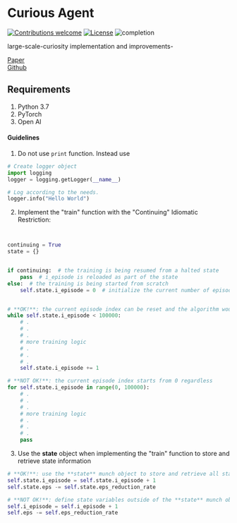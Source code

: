 # Curious Agent
[![Contributions welcome](https://img.shields.io/badge/contributions-welcome-brightgreen.svg?style=plastic)](CONTRIBUTING.md)
[![License](https://img.shields.io/github/license/mashape/apistatus.svg)](https://opensource.org/licenses/mit)
![completion](https://img.shields.io/badge/completion%20state-10%25-blue.svg?style=plastic)

large-scale-curiosity implementation and improvements-

[Paper](https://arxiv.org/abs/1808.04355)<br/>
[Github](https://github.com/openai/large-scale-curiosity)

## Requirements
1. Python 3.7
2. PyTorch
3. Open AI

#### Guidelines

1. Do not use ```print``` function. Instead use
```python
# Create logger object
import logging
logger = logging.getLogger(__name__)

# Log according to the needs.
logger.info("Hello World")
```

2. Implement the "train" function with the "Continuing" Idiomatic Restriction:
```python


continuing = True
state = {}


if continuing:  # the training is being resumed from a halted state
    pass  # i_episode is reloaded as part of the state
else:  # the training is being started from scratch
    self.state.i_episode = 0  # initialize the current number of episodes


# **OK!**: the current episode index can be reset and the algorithm would work seamlessly
while self.state.i_episode < 100000:
    # .
    # .
    # .
    # more training logic
    # .
    # .
    # .
    self.state.i_episode += 1

# **NOT OK!**: the current episode index starts from 0 regardless
for self.state.i_episode in range(0, 100000):
    # .
    # .
    # .
    # more training logic
    # .
    # .
    # .
    pass

```
3. Use the **state** object when implementing the "train" function to store and retrieve state information
```python
# **OK!**: use the **state** munch object to store and retrieve all state information that the algorithm needs
self.state.i_episode = self.state.i_episode + 1
self.state.eps -= self.state.eps_reduction_rate

# **NOT OK!**: define state variables outside of the **state** munch object.
self.i_episode = self.i_episode + 1
self.eps -= self.eps_reduction_rate
```
